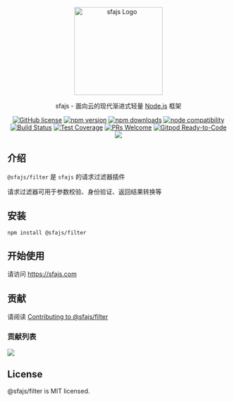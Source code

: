 <p align="center">
  <a href="https://sfajs.com/" target="blank"><img src="https://sfajs.com/images/logo.png" alt="sfajs Logo" width="200"/></a>
</p>

<p align="center">sfajs - 面向云的现代渐进式轻量 <a href="http://nodejs.org" target="_blank">Node.js</a> 框架</p>
<p align="center">
    <a href="https://github.com/sfajs/filter/blob/main/LICENSE" target="_blank"><img src="https://img.shields.io/badge/license-MIT-blue.svg" alt="GitHub license" /></a>
    <a href=""><img src="https://img.shields.io/npm/v/@sfajs/filter.svg" alt="npm version"></a>
    <a href=""><img src="https://badgen.net/npm/dt/@sfajs/filter" alt="npm downloads"></a>
    <a href="https://nodejs.org/en/about/releases/"><img src="https://img.shields.io/node/v/vite.svg" alt="node compatibility"></a>
    <a href="#"><img src="https://github.com/sfajs/filter/actions/workflows/test.yml/badge.svg?branch=main" alt="Build Status"></a>
    <a href="https://codecov.io/gh/sfajs/filter/branch/main"><img src="https://img.shields.io/codecov/c/github/sfajs/filter/main.svg" alt="Test Coverage"></a>
    <a href="https://github.com/sfajs/filter/pulls"><img src="https://img.shields.io/badge/PRs-welcome-brightgreen.svg" alt="PRs Welcome"></a>
    <a href="https://gitpod.io/#https://github.com/sfajs/filter"><img src="https://img.shields.io/badge/Gitpod-Ready--to--Code-blue?logo=gitpod" alt="Gitpod Ready-to-Code"></a>
    <a href="https://paypal.me/ihalwang" target="_blank"><img src="https://img.shields.io/badge/Donate-PayPal-ff3f59.svg"/></a>
</p>

## 介绍

`@sfajs/filter` 是 `sfajs` 的请求过滤器插件

请求过滤器可用于参数校验、身份验证、返回结果转换等

## 安装

```
npm install @sfajs/filter
```

## 开始使用

请访问 <https://sfajs.com>

## 贡献

请阅读 [Contributing to @sfajs/filter](https://github.com/sfajs/filter/blob/main/CONTRIBUTING.md)

### 贡献列表

<a href="https://github.com/sfajs/filter/graphs/contributors">
  <img src="https://contrib.rocks/image?repo=sfajs/filter" />
</a>

## License

@sfajs/filter is MIT licensed.
